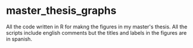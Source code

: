 # master_thesis_graphs
All the code written in R for makng the figures in my master's thesis. All the scripts include english comments but the titles and labels in the figures are in spanish. 

